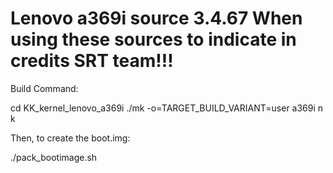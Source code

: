 Lenovo a369i source 3.4.67
When using these sources to indicate in credits SRT team!!!
===============
Build Command:

cd KK_kernel_lenovo_a369i
./mk -o=TARGET_BUILD_VARIANT=user a369i n k

Then, to create the boot.img:

./pack_bootimage.sh
